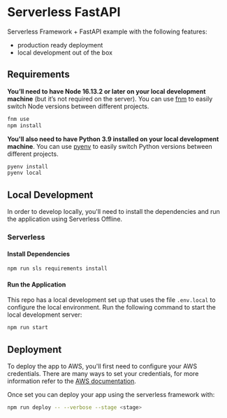 #  Serverless FastAPI

Serverless Framework + FastAPI example with the following features:

- production ready deployment
- local development out of the box

## Requirements

**You’ll need to have Node 16.13.2 or later on your local development machine** (but it’s not required on the server). You can use [fnm](https://github.com/Schniz/fnm) to easily switch Node versions between different projects.

```sh
fnm use
npm install
```

**You'll also need to have Python 3.9 installed on your local development machine**. You can use [pyenv](https://github.com/pyenv/pyenv) to easily switch Python versions between different projects.

```sh
pyenv install
pyenv local
```

## Local Development

In order to develop locally, you'll need to install the dependencies and run the application using Serverless Offline.

### Serverless

#### Install Dependencies

```sh
npm run sls requirements install
```

#### Run the Application

This repo has a local development set up that uses the file `.env.local` to configure the local environment.
Run the following command to start the local development server:

```sh
npm run start
```

## Deployment

To deploy the app to AWS, you'll first need to configure your AWS credentials. There are many ways
to set your credentials, for more information refer to the [AWS documentation](https://docs.aws.amazon.com/cli/latest/userguide/cli-configure-quickstart.html).

Once set you can deploy your app using the serverless framework with:

```sh
npm run deploy -- --verbose --stage <stage>
```
